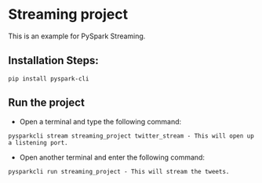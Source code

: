 # Streaming project

This is an example for PySpark Streaming.

## Installation Steps:

    pip install pyspark-cli
    
## Run the project

   * Open a terminal and type the following command:
     
    pysparkcli stream streaming_project twitter_stream - This will open up a listening port.
    
   * Open another terminal and enter the following command:

    pysparkcli run streaming_project - This will stream the tweets.